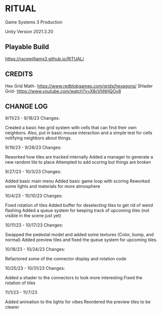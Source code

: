 # RITUAL
Game Systems 3 Production

Unity Version 2021.3.20

## Playable Build
https://racewilliams3.github.io/RITUAL/

## CREDITS
Hex Grid Math- https://www.redblobgames.com/grids/hexagons/
SHader Grid- https://www.youtube.com/watch?v=X8cVhNHQOv8


## CHANGE LOG
9/11/23 - 9/18/23 Changes:

Created a basic hex grid system with cells that can find their own neighbors. 
Also, put in basic mouse interaction and a simple test for cells notifying neighbors about things. 

9/19/23 - 9/26/23 Changes:

Reworked how tiles are tracked internally 
Added a manager to generate a new random tile to place 
Attempted to add scoring but things are broken 


9/27/23 - 10/3/23 Changes:

Added basic main menu
Added basic game loop with scoring 
Reworked some lights and materials for more atmosphere 

10/4/23 - 10/10/23 Changes:

Fixed rotation of tiles
Added buffer for deselecting tiles to get rid of weird flashing
Added a queue system for keeping track of upcoming tiles (not visible in the scene just yet)

10/11/23 - 10/17/23 Changes:

Swapped the pedestal model and added some textures (Color, bump, and normal)
Added preview tiles and fixed the queue system for upcoming tiles.

10/18/23 - 10/24/23 Changes:

Refactored some of the connector display and rotation code

10/25/23 - 10/31/23 Changes:

Added a shader to the connectors to look more interesting
Fixed the rotation of tiles

11/1/23 - 11/7/23

Added animation to the lights for vibes
Reordered the preview tiles to be clearer
